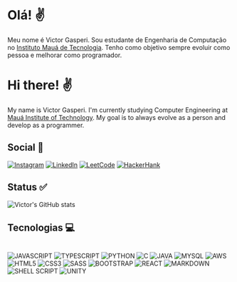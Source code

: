 
# Olá!  ✌️

Meu nome é Victor Gasperi. Sou estudante de Engenharia de Computação no [Instituto Mauá de Tecnologia](https://maua.br/#). Tenho como objetivo sempre evoluir como pessoa e melhorar como programador.

# Hi there! ✌️

My name is Victor Gasperi. I'm currently studying Computer Engineering at [Mauá Institute of Technology](https://maua.br/#). My goal is to always evolve as a person and develop as a programmer.

## Social 🛜


[![Instagram](https://img.shields.io/badge/Instagram-E4405F?style=for-the-badge&logo=instagram&logoColor=white)](https://www.instagram.com/vi_gasperi/) [![LinkedIn](https://img.shields.io/badge/LinkedIn-0077B5?style=for-the-badge&logo=linkedin&logoColor=white)](https://www.linkedin.com/in/victor-augusto-de-gasperi-ab75451b8?lipi=urn%3Ali%3Apage%3Ad_flagship3_profile_view_base_contact_details%3BPzOp1W31R4ioQjifpkTjpw%3D%3D) [![LeetCode](https://img.shields.io/badge/-LeetCode-FFA116?style=for-the-badge&logo=LeetCode&logoColor=black)](https://leetcode.com/u/vi_gasperi/)  [![HackerHank](https://img.shields.io/badge/-Hackerrank-2EC866?style=for-the-badge&logo=HackerRank&logoColor=white)](https://www.hackerrank.com/profile/victorgasperi)

## Status ✅

![Victor's GitHub stats](https://github-readme-stats.vercel.app/api?username=victorgasperi&show_icons=true&theme=cobalt)

## Tecnologias 💻

<div style="display: inline-block"></br>
    <img style="align: center;" alt="JAVASCRIPT" src="https://img.shields.io/badge/JavaScript-F7DF1E?style=for-the-badge&logo=javascript&logoColor=black"/>
    <img style="align: center;" alt="TYPESCRIPT" src="https://img.shields.io/badge/TypeScript-007ACC?style=for-the-badge&logo=typescript&logoColor=white"/>
    <img style="align: center;" alt="PYTHON" src="https://img.shields.io/badge/Python-3776AB?style=for-the-badge&logo=python&logoColor=white"/>
    <img style="align: center;" alt="C" src="https://img.shields.io/badge/C-00599C?style=for-the-badge&logo=c&logoColor=white"/>
    <img style="align: center;" alt="JAVA" src="https://img.shields.io/badge/Java-ED8B00?style=for-the-badge&logo=openjdk&logoColor=white"/>
    <img style="align: center;" alt="MYSQL" src="https://img.shields.io/badge/MySQL-00000F?style=for-the-badge&logo=mysql&logoColor=white"/>
    <img style="align: center;" alt="AWS" src="https://img.shields.io/badge/Amazon_AWS-232F3E?style=for-the-badge&logo=amazon-aws&logoColor=white"/>
    <img style="align: center;" alt="HTML5" src="https://img.shields.io/badge/HTML5-E34F26?style=for-the-badge&logo=html5&logoColor=white"/>
    <img style="align: center;" alt="CSS3" src="https://img.shields.io/badge/CSS3-1572B6?style=for-the-badge&logo=css3&logoColor=white"/>
    <img style="align: center;" alt="SASS" src="https://img.shields.io/badge/Sass-CC6699?style=for-the-badge&logo=sass&logoColor=white"/>
    <img style="align: center;" alt="BOOTSTRAP" src="https://img.shields.io/badge/Bootstrap-563D7C?style=for-the-badge&logo=bootstrap&logoColor=white"/>
    <img style="align: center;" alt="REACT" src="https://img.shields.io/badge/React-20232A?style=for-the-badge&logo=react&logoColor=61DAFB"/>
    <img style="align: center;" alt="MARKDOWN" src="https://img.shields.io/badge/Markdown-000000?style=for-the-badge&logo=markdown&logoColor=white"/>
    <img style="align: center;" alt="SHELL SCRIPT" src="https://img.shields.io/badge/Shell_Script-121011?style=for-the-badge&logo=gnu-bash&logoColor=white"/>
    <img style="align: center;" alt="UNITY" src="https://img.shields.io/badge/Unity-100000?style=for-the-badge&logo=unity&logoColor=white"/>
    
    

</div>
